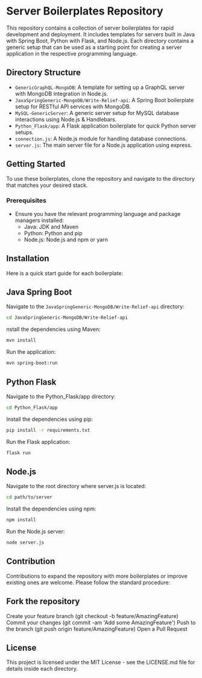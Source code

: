 # Server Boilerplates Repository

This repository contains a collection of server boilerplates for rapid development and deployment. It includes templates for servers built in Java with Spring Boot, Python with Flask, and Node.js. Each directory contains a generic setup that can be used as a starting point for creating a server application in the respective programming language.

## Directory Structure

- `GenericGraphQL-MongoDB`: A template for setting up a GraphQL server with MongoDB integration in Node.js.
- `JavaSpringGeneric-MongoDB/Write-Relief-api`: A Spring Boot boilerplate setup for RESTful API services with MongoDB.
- `MySQL-GenericServer`: A generic server setup for MySQL database interactions using Node.js & Handlebars.
- `Python_Flask/app`: A Flask application boilerplate for quick Python server setups.
- `connection.js`: A Node.js module for handling database connections.
- `server.js`: The main server file for a Node.js application using express.

## Getting Started

To use these boilerplates, clone the repository and navigate to the directory that matches your desired stack.

### Prerequisites

- Ensure you have the relevant programming language and package managers installed:
  - Java: JDK and Maven
  - Python: Python and pip
  - Node.js: Node.js and npm or yarn

## Installation

Here is a quick start guide for each boilerplate:

## Java Spring Boot

Navigate to the `JavaSpringGeneric-MongoDB/Write-Relief-api` directory:

```bash
cd JavaSpringGeneric-MongoDB/Write-Relief-api
```
nstall the dependencies using Maven:
```bash
mvn install
```
Run the application:
```bash
mvn spring-boot:run
```

## Python Flask
Navigate to the Python_Flask/app directory:

```bash
cd Python_Flask/app
``````
Install the dependencies using pip:

```bash
pip install -r requirements.txt
```
Run the Flask application:
```bash
flask run
```

## Node.js

Navigate to the root directory where server.js is located:

```bash
cd path/to/server
```
Install the dependencies using npm:

```bash
npm install
```

Run the Node.js server:

```bash
node server.js
```
## Contribution
Contributions to expand the repository with more boilerplates or improve existing ones are welcome. Please follow the standard procedure:

## Fork the repository

Create your feature branch (git checkout -b feature/AmazingFeature)
Commit your changes (git commit -am 'Add some AmazingFeature')
Push to the branch (git push origin feature/AmazingFeature)
Open a Pull Request

## License
This project is licensed under the MIT License - see the LICENSE.md file for details inside each directory.
